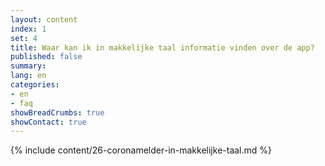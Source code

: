 ```yaml
---
layout: content
index: 1
set: 4
title: Waar kan ik in makkelijke taal informatie vinden over de app?
published: false
summary: 
lang: en
categories:
- en
- faq
showBreadCrumbs: true
showContact: true
---
```

{% include content/26-coronamelder-in-makkelijke-taal.md %}
